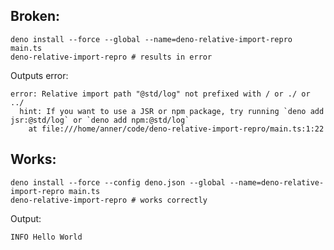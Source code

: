 ## Broken:
```shell
deno install --force --global --name=deno-relative-import-repro main.ts
deno-relative-import-repro # results in error
```
Outputs error:
```text
error: Relative import path "@std/log" not prefixed with / or ./ or ../
  hint: If you want to use a JSR or npm package, try running `deno add jsr:@std/log` or `deno add npm:@std/log`
    at file:///home/anner/code/deno-relative-import-repro/main.ts:1:22
```

## Works:
```shell
deno install --force --config deno.json --global --name=deno-relative-import-repro main.ts
deno-relative-import-repro # works correctly
```
Output:
```text
INFO Hello World
```
